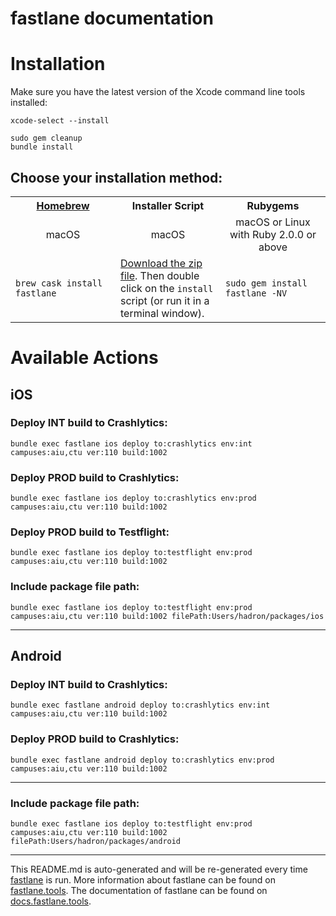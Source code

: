 fastlane documentation
================
# Installation

Make sure you have the latest version of the Xcode command line tools installed:

```
xcode-select --install

sudo gem cleanup
bundle install
```

## Choose your installation method:

<table width="100%" >
<tr>
<th width="33%"><a href="http://brew.sh">Homebrew</a></td>
<th width="33%">Installer Script</td>
<th width="33%">Rubygems</td>
</tr>
<tr>
<td width="33%" align="center">macOS</td>
<td width="33%" align="center">macOS</td>
<td width="33%" align="center">macOS or Linux with Ruby 2.0.0 or above</td>
</tr>
<tr>
<td width="33%"><code>brew cask install fastlane</code></td>
<td width="33%"><a href="https://download.fastlane.tools">Download the zip file</a>. Then double click on the <code>install</code> script (or run it in a terminal window).</td>
<td width="33%"><code>sudo gem install fastlane -NV</code></td>
</tr>
</table>

# Available Actions
## iOS
### Deploy INT build to Crashlytics:
```
bundle exec fastlane ios deploy to:crashlytics env:int campuses:aiu,ctu ver:110 build:1002
```

### Deploy PROD build to Crashlytics:
```
bundle exec fastlane ios deploy to:crashlytics env:prod campuses:aiu,ctu ver:110 build:1002
```

### Deploy PROD build to Testflight:
```
bundle exec fastlane ios deploy to:testflight env:prod campuses:aiu,ctu ver:110 build:1002
```

### Include package file path:
```
bundle exec fastlane ios deploy to:testflight env:prod campuses:aiu,ctu ver:110 build:1002 filePath:Users/hadron/packages/ios
```
----

## Android
### Deploy INT build to Crashlytics:
```
bundle exec fastlane android deploy to:crashlytics env:int campuses:aiu,ctu ver:110 build:1002
```

### Deploy PROD build to Crashlytics:
```
bundle exec fastlane android deploy to:crashlytics env:prod campuses:aiu,ctu ver:110 build:1002
```
----

### Include package file path:
```
bundle exec fastlane ios deploy to:testflight env:prod campuses:aiu,ctu ver:110 build:1002 filePath:Users/hadron/packages/android
```
----

This README.md is auto-generated and will be re-generated every time [fastlane](https://fastlane.tools) is run.
More information about fastlane can be found on [fastlane.tools](https://fastlane.tools).
The documentation of fastlane can be found on [docs.fastlane.tools](https://docs.fastlane.tools).
